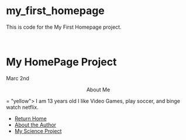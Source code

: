 # my_first_homepage
 This is code for the My First Homepage project. 
<head><title> Need Examples For Essays</title>
</head>
<br
<hr>
<h1> My HomePage Project </h1>
<p> Marc  2nd </P>
<p> <center> About Me </center></p>
<a
<body bgcolor= "Blue" >
</body>
<p> <font color>= "yellow"> I am 13 years old I like Video Games, play soccer, and binge watch netflix. </font</P>
<!DOCTYPE html>
<html>
<head>
<title>Navigation Bar Exampe</title>
<!-- The first part of the navigation bar will require some CSS code to improve its appearance. -->
<link rel="stylesheet" type="text/css" href="css/navigation_bar.css">
<meta name="description" content="Navigation Bar Example">
<meta name="keywords" content="html,css,school,project,science,computers,technology">
<meta name="author" content="Ryan Kelley">
</head>
<body>
<!--  The second part of your navigation bar will be an UNORDERED LIST at the top of your page. -->
<ul>
<li><a href="index.html">Return Home</a></li>
<li><a href="about_me.html">About the Author</a></li>
<li><a href="science.html">My Science Project</a></li>
</ul>


</body>
</html>
